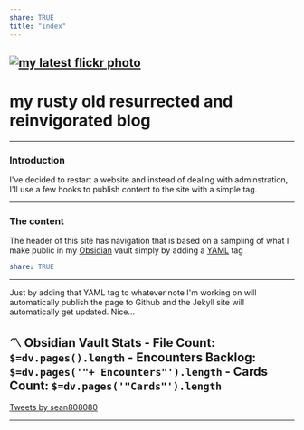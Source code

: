 ```yaml
---
share: TRUE
title: "index"
---
```

<a data-flickr-embed="true" href="https://www.flickr.com/photos/44124483010@N01" title=""><img src="https://live.staticflickr.com/65535/52481776173_7d581d02c5.jpg" align="center"  alt="my latest flickr photo"></a>
---
# my rusty old resurrected and reinvigorated blog
---
### Introduction
I've decided to restart a website and instead of dealing with adminstration, I'll use a few hooks to publish content to the site with a simple tag.

---
### The content
The header of this site has navigation that is based on a sampling of what I make public in my [Obsidian](https://obsidian.md) vault simply by adding a [YAML](https://www.redhat.com/en/topics/automation/what-is-yaml) tag
```yaml
share: TRUE
```
---
Just by adding that YAML tag to whatever note I'm working on will automatically publish the page to Github and the Jekyll site will automatically get updated.  Nice...

〽️ Obsidian Vault Stats
	-  File Count: `$=dv.pages().length`
	- Encounters Backlog: `$=dv.pages('"+ Encounters"').length`
	-  Cards Count: `$=dv.pages('"Cards"').length`
---
<a class="twitter-timeline" data-width="600" data-height="600" data-dnt="true" data-theme="dark" href="https://twitter.com/sean808080?ref_src=twsrc%5Etfw">Tweets by sean808080</a> <script async src="https://platform.twitter.com/widgets.js" charset="utf-8"></script>


---
